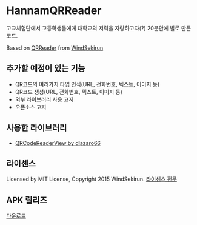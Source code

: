 # HannamQRReader
고교체험단에서 고등학생들에게 대학교의 저력을 자랑하고자(?) 20분안에 발로 만든 코드.

Based on [QRReader](https://github.com/WindSekirun/QRReader) from [WindSekirun](http://github.com/WindSekirun)

## 추가할 예정이 있는 기능

* QR코드의 여러가지 타입 인식(URL, 전화번호, 텍스트, 이미지 등)
* QR코드 생성(URL, 전화번호, 텍스트, 이미지 등)
* 외부 라이브러리 사용 고지
* 오픈소스 고지

## 사용한 라이브러리
* [QRCodeReaderView by dlazaro66](https://github.com/dlazaro66/QRCodeReaderView)

## 라이센스
Licensed by MIT License, Copyright 2015 WindSekirun. 
[라이센스 전문](https://github.com/WindSekirun/HannamQRReader/blob/master/License.md)

## APK 릴리즈

[다운로드](https://github.com/WindSekirun/HannamQRReader/releases)
